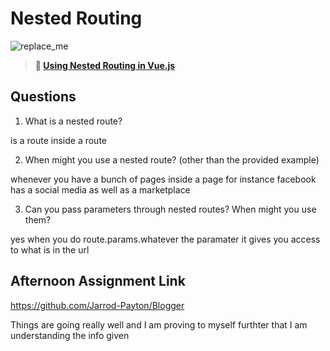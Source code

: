 # Nested Routing

![replace_me](https://codeworks.blob.core.windows.net/public/assets/img/illustrations/placeholder.svg)

> **📖 [Using Nested Routing in Vue.js](https://codeworksacademy.com/fs-student-guide/resources/wk6/04-Child-Routes)**

## Questions

1. What is a nested route?

is a route inside a route

2. When might you use a nested route? (other than the provided example)

whenever you have a bunch of pages inside a page for instance facebook has a social media as well as a marketplace

3. Can you pass parameters through nested routes? When might you use them?

yes when you do route.params.whatever the paramater it gives you access to what is in the url

## Afternoon Assignment Link

https://github.com/Jarrod-Payton/Blogger

Things are going really well and I am proving to myself furthter that I am understanding the info given
